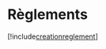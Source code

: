 # Règlements

[!include[creationreglement](reglements.creationreglement.autogen.md)]














































